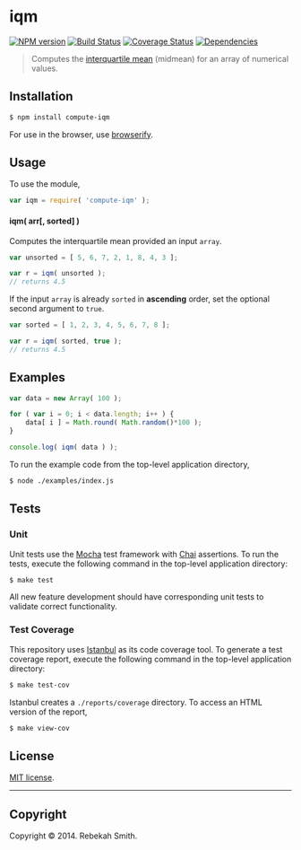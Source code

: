iqm
===
[![NPM version][npm-image]][npm-url] [![Build Status][travis-image]][travis-url] [![Coverage Status][coveralls-image]][coveralls-url] [![Dependencies][dependencies-image]][dependencies-url]

> Computes the [interquartile mean](http://en.wikipedia.org/wiki/Interquartile_mean) (midmean) for an array of numerical values.


## Installation

``` bash
$ npm install compute-iqm
```

For use in the browser, use [browserify](https://github.com/substack/node-browserify).


## Usage

To use the module,

``` javascript
var iqm = require( 'compute-iqm' );
```

#### iqm( arr[, sorted] )

Computes the interquartile mean provided an input `array`.

``` javascript
var unsorted = [ 5, 6, 7, 2, 1, 8, 4, 3 ];

var r = iqm( unsorted );
// returns 4.5
```

If the input `array` is already `sorted` in __ascending__ order, set the optional second argument to `true`.

``` javascript
var sorted = [ 1, 2, 3, 4, 5, 6, 7, 8 ];

var r = iqm( sorted, true );
// returns 4.5
```


## Examples

``` javascript
var data = new Array( 100 );

for ( var i = 0; i < data.length; i++ ) {
    data[ i ] = Math.round( Math.random()*100 );
}

console.log( iqm( data ) );
```

To run the example code from the top-level application directory,

``` bash
$ node ./examples/index.js
```


## Tests

### Unit

Unit tests use the [Mocha](http://visionmedia.github.io/mocha) test framework with [Chai](http://chaijs.com) assertions. To run the tests, execute the following command in the top-level application directory:

``` bash
$ make test
```

All new feature development should have corresponding unit tests to validate correct functionality.


### Test Coverage

This repository uses [Istanbul](https://github.com/gotwarlost/istanbul) as its code coverage tool. To generate a test coverage report, execute the following command in the top-level application directory:

``` bash
$ make test-cov
```

Istanbul creates a `./reports/coverage` directory. To access an HTML version of the report,

``` bash
$ make view-cov
```


## License

[MIT license](http://opensource.org/licenses/MIT). 


---
## Copyright

Copyright &copy; 2014. Rebekah Smith.


[npm-image]: http://img.shields.io/npm/v/compute-iqm.svg
[npm-url]: https://npmjs.org/package/compute-iqm

[travis-image]: http://img.shields.io/travis/compute-io/iqm/master.svg
[travis-url]: https://travis-ci.org/compute-io/iqm

[coveralls-image]: https://img.shields.io/coveralls/compute-io/iqm/master.svg
[coveralls-url]: https://coveralls.io/r/compute-io/iqm?branch=master

[dependencies-image]: http://img.shields.io/david/compute-io/iqm.svg
[dependencies-url]: https://david-dm.org/compute-io/iqm

[dev-dependencies-image]: http://img.shields.io/david/dev/compute-io/iqm.svg
[dev-dependencies-url]: https://david-dm.org/dev/compute-io/iqm

[github-issues-image]: http://img.shields.io/github/issues/compute-io/iqm.svg
[github-issues-url]: https://github.com/compute-io/iqm/issues